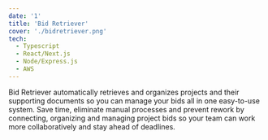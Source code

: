 ```yaml
---
date: '1'
title: 'Bid Retriever'
cover: './bidretriever.png'
tech:
  - Typescript
  - React/Next.js
  - Node/Express.js
  - AWS
---
```


Bid Retriever automatically retrieves and organizes projects and their supporting documents so you can manage your bids all in one easy-to-use system. Save time, eliminate manual processes and prevent rework by connecting, organizing and managing project bids so your team can work more collaboratively and stay ahead of deadlines.
